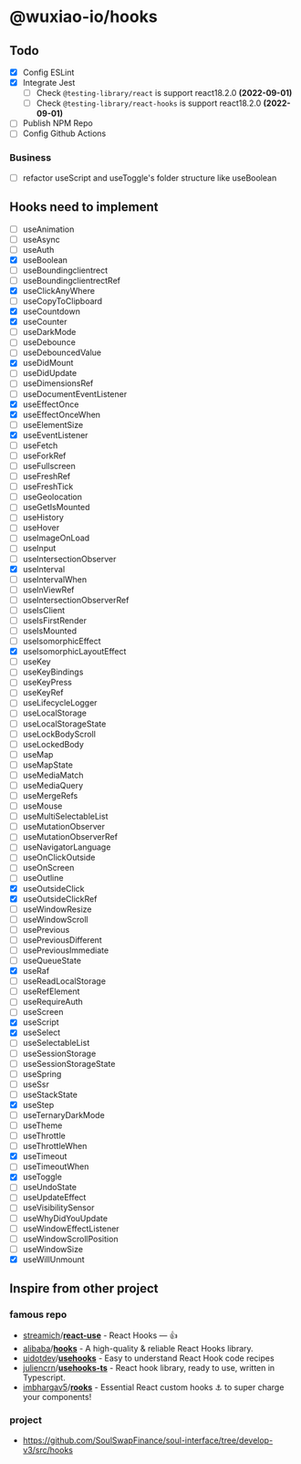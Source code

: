 # @wuxiao-io/hooks

## Todo

- [x] Config ESLint
- [x] Integrate Jest
  - [ ] Check `@testing-library/react` is support react18.2.0 **(2022-09-01)**
  - [ ] Check `@testing-library/react-hooks` is support react18.2.0 **(2022-09-01)**
- [ ] Publish NPM Repo
- [ ] Config Github Actions

### Business

- [ ] refactor useScript and useToggle's folder structure like useBoolean

## Hooks need to implement

- [ ] useAnimation
- [ ] useAsync
- [ ] useAuth
- [x] useBoolean
- [ ] useBoundingclientrect
- [ ] useBoundingclientrectRef
- [x] useClickAnyWhere
- [ ] useCopyToClipboard
- [x] useCountdown
- [x] useCounter
- [ ] useDarkMode
- [ ] useDebounce
- [ ] useDebouncedValue
- [x] useDidMount
- [ ] useDidUpdate
- [ ] useDimensionsRef
- [ ] useDocumentEventListener
- [x] useEffectOnce
- [x] useEffectOnceWhen
- [ ] useElementSize
- [x] useEventListener
- [ ] useFetch
- [ ] useForkRef
- [ ] useFullscreen
- [ ] useFreshRef
- [ ] useFreshTick
- [ ] useGeolocation
- [ ] useGetIsMounted
- [ ] useHistory
- [ ] useHover
- [ ] useImageOnLoad
- [ ] useInput
- [ ] useIntersectionObserver
- [x] useInterval
- [ ] useIntervalWhen
- [ ] useInViewRef
- [ ] useIntersectionObserverRef
- [ ] useIsClient
- [ ] useIsFirstRender
- [ ] useIsMounted
- [ ] useIsomorphicEffect
- [x] useIsomorphicLayoutEffect
- [ ] useKey
- [ ] useKeyBindings
- [ ] useKeyPress
- [ ] useKeyRef
- [ ] useLifecycleLogger
- [ ] useLocalStorage
- [ ] useLocalStorageState
- [ ] useLockBodyScroll
- [ ] useLockedBody
- [ ] useMap
- [ ] useMapState
- [ ] useMediaMatch
- [ ] useMediaQuery
- [ ] useMergeRefs
- [ ] useMouse
- [ ] useMultiSelectableList
- [ ] useMutationObserver
- [ ] useMutationObserverRef
- [ ] useNavigatorLanguage
- [ ] useOnClickOutside
- [ ] useOnScreen
- [ ] useOutline
- [x] useOutsideClick
- [x] useOutsideClickRef
- [ ] useWindowResize
- [ ] useWindowScroll
- [ ] usePrevious
- [ ] usePreviousDifferent
- [ ] usePreviousImmediate
- [ ] useQueueState
- [x] useRaf
- [ ] useReadLocalStorage
- [ ] useRefElement
- [ ] useRequireAuth
- [ ] useScreen
- [x] useScript
- [x] useSelect
- [ ] useSelectableList
- [ ] useSessionStorage
- [ ] useSessionStorageState
- [ ] useSpring
- [ ] useSsr
- [ ] useStackState
- [x] useStep
- [ ] useTernaryDarkMode
- [ ] useTheme
- [ ] useThrottle
- [ ] useThrottleWhen
- [x] useTimeout
- [ ] useTimeoutWhen
- [x] useToggle
- [ ] useUndoState
- [ ] useUpdateEffect
- [ ] useVisibilitySensor
- [ ] useWhyDidYouUpdate
- [ ] useWindowEffectListener
- [ ] useWindowScrollPosition
- [ ] useWindowSize
- [x] useWillUnmount

## Inspire from other project

### famous repo

- [streamich](https://github.com/streamich)/**[react-use](https://github.com/streamich/react-use)** - React Hooks — 👍
- [alibaba](https://github.com/alibaba?type=source)/**[hooks](https://github.com/alibaba/hooks)** - A high-quality & reliable React Hooks library.
- [uidotdev](https://github.com/uidotdev?type=source)/**[usehooks](https://github.com/uidotdev/usehooks)** - Easy to understand React Hook code recipes
- [juliencrn](https://github.com/juliencrn)/**[usehooks-ts](https://github.com/juliencrn/usehooks-ts)** - React hook library, ready to use, written in Typescript.
- [imbhargav5](https://github.com/imbhargav5)/**[rooks](https://github.com/imbhargav5/rooks)** - Essential React custom hooks ⚓ to super charge your components!

### project

- https://github.com/SoulSwapFinance/soul-interface/tree/develop-v3/src/hooks